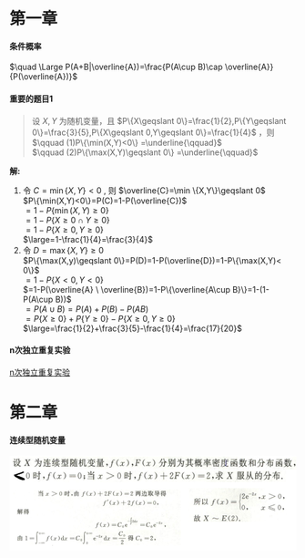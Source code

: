 # 第一章

#### 条件概率
$\quad \Large P(A+B|\overline{A})=\frac{P(A\cup B)\cap \overline{A}}{P(\overline{A})}$

#### 重要的题目1

> 设 $X,Y$ 为随机变量，且 $P\{X\geqslant 0\}=\frac{1}{2},P\{Y\geqslant 0\}=\frac{3}{5},P\{X\geqslant 0,Y\geqslant 0\}=\frac{1}{4}$ ，则   
> $\qquad (1)P\{\min(X,Y)<0\} =\underline{\qquad}$  
> $\qquad (2)P\{\max(X,Y)\geqslant 0\} =\underline{\qquad}$  

**解:**
1. 令 $C=\min \{X,Y\}<0$ , 则 $\overline{C}=\min \{X,Y\}\geqslant 0$  
   $P\{\min(X,Y)<0\}=P(C)=1-P(\overline{C})$  
   $=1-P\{\min(X,Y)\geqslant 0\}$  
   $=1-P\{X\geqslant 0\cap Y\geqslant 0\}$  
   $=1-P\{X\geqslant 0,Y\geqslant 0\}$   
   $\large=1-\frac{1}{4}=\frac{3}{4}$
2. 令 $D=\max \{X,Y\}\geqslant 0$  
   $P\{\max(X,y)\geqslant 0\}=P(D)=1-P(\overline{D})=1-P\{\max(X,Y)< 0\}$  
   $=1-P\{X<0,Y<0\}$    
   $=1-P(\overline{A}  \  \overline{B})=1-P\{\overline{A\cup B}\}=1-(1-P(A\cup B))$  
   $=P(A\cup B)=P(A)+P(B)-P(AB)$    
   $=P\{X\geqslant 0\}+P\{Y\geqslant 0\}-P\{X\geqslant 0,Y\geqslant 0\}$  
   $\large=\frac{1}{2}+\frac{3}{5}-\frac{1}{4}=\frac{17}{20}$



#### n次独立重复实验

[n次独立重复实验](a7.md#n次独立重复实验) 

# 第二章
#### 连续型随机变量
![图 0](../../images/2b38bc2b246d8cc6dd89e0976dacad5f586ab209ad8fe30468f77d434d76bfd7.png)  
